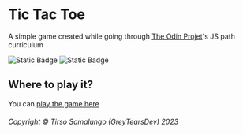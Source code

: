 # Tic Tac Toe

A simple game created while going through [The Odin Projet](https://www.theodinproject.com/)'s JS path curriculum

![Static Badge](https://img.shields.io/badge/The%20odin%20project-yellow?link=https%3A%2F%2Fgithub.com%2FGreyTearsDev%2Ftic-tac-toe.git)
![Static Badge](https://img.shields.io/badge/Tic%20Tac%20Toe%20-%20green?link=https%3A%2F%2Fgithub.com%2FGreyTearsDev%2Ftic-tac-toe.git)

## Where to play it?

You can [play the game here]()

###### Copyright © Tirso Samalungo (GreyTearsDev) 2023
